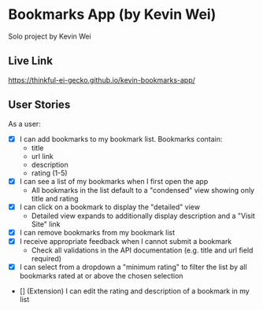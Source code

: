 # Bookmarks App (by Kevin Wei)
Solo project by Kevin Wei

## Live Link
https://thinkful-ei-gecko.github.io/kevin-bookmarks-app/

## User Stories
As a user:
- [x] I can add bookmarks to my bookmark list. Bookmarks contain:
  - title
  - url link
  - description
  - rating (1-5)
- [x] I can see a list of my bookmarks when I first open the app
  - All bookmarks in the list default to a "condensed" view showing only title and rating
- [x] I can click on a bookmark to display the "detailed" view
  - Detailed view expands to additionally display description and a "Visit Site" link
- [x] I can remove bookmarks from my bookmark list
- [x] I receive appropriate feedback when I cannot submit a bookmark
  - Check all validations in the API documentation (e.g. title and url field required)
- [x] I can select from a dropdown a "minimum rating" to filter the list by all bookmarks rated at or above the chosen selection
- [] (Extension) I can edit the rating and description of a bookmark in my list